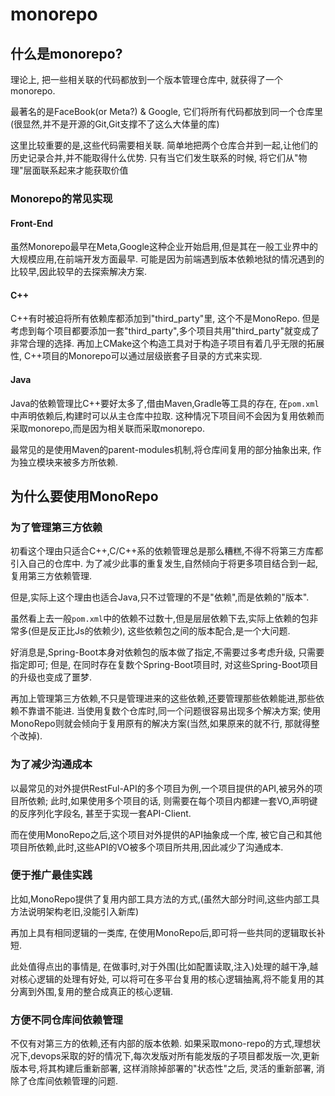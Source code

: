 # monorepo

## 什么是monorepo?

理论上, 把一些相关联的代码都放到一个版本管理仓库中, 就获得了一个monorepo.

最著名的是FaceBook(or Meta?) & Google, 它们将所有代码都放到同一个仓库里(很显然,并不是开源的Git,Git支撑不了这么大体量的库)

这里比较重要的是,这些代码需要相关联. 简单地把两个仓库合并到一起,让他们的历史记录合并,并不能取得什么优势. 只有当它们发生联系的时候, 将它们从"物理"层面联系起来才能获取价值

### Monorepo的常见实现

#### Front-End

虽然Monorepo最早在Meta,Google这种企业开始启用,但是其在一般工业界中的大规模应用,在前端开发方面最早. 可能是因为前端遇到版本依赖地狱的情况遇到的比较早,因此较早的去探索解决方案.

#### C++

C++有时被迫将所有依赖库都添加到"third_party"里, 这个不是MonoRepo. 但是考虑到每个项目都要添加一套"third_party",多个项目共用"third_party"就变成了非常合理的选择. 再加上CMake这个构造工具对于构造子项目有着几乎无限的拓展性, C++项目的Monorepo可以通过层级嵌套子目录的方式来实现.

#### Java

Java的依赖管理比C++要好太多了,借由Maven,Gradle等工具的存在, 在`pom.xml`中声明依赖后,构建时可以从主仓库中拉取. 这种情况下项目间不会因为复用依赖而采取monorepo,而是因为相关联而采取monorepo.

最常见的是使用Maven的parent-modules机制,将仓库间复用的部分抽象出来, 作为独立模块来被多方所依赖.

## 为什么要使用MonoRepo

### 为了管理第三方依赖

初看这个理由只适合C++,C/C++系的依赖管理总是那么糟糕,不得不将第三方库都引入自己的仓库中. 为了减少此事的重复发生,自然倾向于将更多项目结合到一起,复用第三方依赖管理.

但是,实际上这个理由也适合Java,只不过管理的不是"依赖",而是依赖的"版本".

虽然看上去一般`pom.xml`中的依赖不过数十,但是层层依赖下去,实际上依赖的包非常多(但是反正比Js的依赖少), 这些依赖包之间的版本配合,是一个大问题.

好消息是,Spring-Boot本身对依赖包的版本做了指定,不需要过多考虑升级, 只需要指定即可; 但是, 在同时存在复数个Spring-Boot项目时, 对这些Spring-Boot项目的升级也变成了噩梦.

再加上管理第三方依赖,不只是管理进来的这些依赖,还要管理那些依赖能进,那些依赖不靠谱不能进. 当使用复数个仓库时,同一个问题很容易出现多个解决方案; 使用MonoRepo则就会倾向于复用原有的解决方案(当然,如果原来的就不行, 那就得整个改掉).

### 为了减少沟通成本

以最常见的对外提供RestFul-API的多个项目为例,一个项目提供的API,被另外的项目所依赖; 此时,如果使用多个项目的话, 则需要在每个项目内都建一套VO,声明键的反序列化字段名, 甚至于实现一套API-Client.

而在使用MonoRepo之后,这个项目对外提供的API抽象成一个库, 被它自己和其他项目所依赖,此时,这些API的VO被多个项目所共用,因此减少了沟通成本.

### 便于推广最佳实践

比如,MonoRepo提供了复用内部工具方法的方式,(虽然大部分时间,这些内部工具方法说明架构老旧,没能引入新库)

再加上具有相同逻辑的一类库, 在使用MonoRepo后,即可将一些共同的逻辑取长补短.

此处值得点出的事情是, 在做事时,对于外围(比如配置读取,注入)处理的越干净,越对核心逻辑的处理有好处, 可以将可在多平台复用的核心逻辑抽离,将不能复用的其分离到外围,复用的整合成真正的核心逻辑.

### 方便不同仓库间依赖管理

不仅有对第三方的依赖,还有内部的版本依赖. 如果采取mono-repo的方式,理想状况下,devops采取的好的情况下,每次发版对所有能发版的子项目都发版一次,更新版本号,将其构建后重新部署, 这样消除掉部署的"状态性"之后, 灵活的重新部署, 消除了仓库间依赖管理的问题.